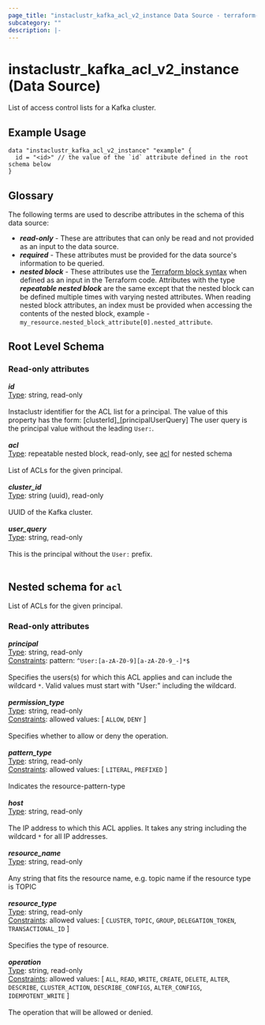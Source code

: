 ```yaml
---
page_title: "instaclustr_kafka_acl_v2_instance Data Source - terraform-provider-instaclustr"
subcategory: ""
description: |-
---
```


# instaclustr_kafka_acl_v2_instance (Data Source)
List of access control lists for a Kafka cluster.
## Example Usage
```
data "instaclustr_kafka_acl_v2_instance" "example" { 
  id = "<id>" // the value of the `id` attribute defined in the root schema below
}
```
## Glossary
The following terms are used to describe attributes in the schema of this data source:
- **_read-only_** - These are attributes that can only be read and not provided as an input to the data source.
- **_required_** - These attributes must be provided for the data source's information to be queried.
- **_nested block_** - These attributes use the [Terraform block syntax](https://www.terraform.io/language/attr-as-blocks) when defined as an input in the Terraform code. Attributes with the type **_repeatable nested block_** are the same except that the nested block can be defined multiple times with varying nested attributes. When reading nested block attributes, an index must be provided when accessing the contents of the nested block, example - `my_resource.nested_block_attribute[0].nested_attribute`.
## Root Level Schema
### Read-only attributes
*___id___*<br>
<ins>Type</ins>: string, read-only<br>
<br>Instaclustr identifier for the ACL list for a principal. The value of this property has the form: [clusterId]_[principalUserQuery]
The user query is the principal value without the leading `User:`.<br><br>
*___acl___*<br>
<ins>Type</ins>: repeatable nested block, read-only, see [acl](#nested--acl) for nested schema<br>
<br>List of ACLs for the given principal.<br><br>
*___cluster_id___*<br>
<ins>Type</ins>: string (uuid), read-only<br>
<br>UUID of the Kafka cluster.<br><br>
*___user_query___*<br>
<ins>Type</ins>: string, read-only<br>
<br>This is the principal without the `User:` prefix.<br><br>
<a id="nested--acl"></a>
## Nested schema for `acl`
List of ACLs for the given principal.<br>
### Read-only attributes
*___principal___*<br>
<ins>Type</ins>: string, read-only<br>
<ins>Constraints</ins>: pattern: `^User:[a-zA-Z0-9][a-zA-Z0-9_-]*$`<br><br>Specifies the users(s) for which this ACL applies and can include the wildcard `*`. Valid values must start with "User:" including the wildcard.<br><br>
*___permission_type___*<br>
<ins>Type</ins>: string, read-only<br>
<ins>Constraints</ins>: allowed values: [ `ALLOW`, `DENY` ]<br><br>Specifies whether to allow or deny the operation.<br><br>
*___pattern_type___*<br>
<ins>Type</ins>: string, read-only<br>
<ins>Constraints</ins>: allowed values: [ `LITERAL`, `PREFIXED` ]<br><br>Indicates the resource-pattern-type<br><br>
*___host___*<br>
<ins>Type</ins>: string, read-only<br>
<br>The IP address to which this ACL applies. It takes any string including the wildcard `*` for all IP addresses.<br><br>
*___resource_name___*<br>
<ins>Type</ins>: string, read-only<br>
<br>Any string that fits the resource name, e.g. topic name if the resource type is TOPIC<br><br>
*___resource_type___*<br>
<ins>Type</ins>: string, read-only<br>
<ins>Constraints</ins>: allowed values: [ `CLUSTER`, `TOPIC`, `GROUP`, `DELEGATION_TOKEN`, `TRANSACTIONAL_ID` ]<br><br>Specifies the type of resource.<br><br>
*___operation___*<br>
<ins>Type</ins>: string, read-only<br>
<ins>Constraints</ins>: allowed values: [ `ALL`, `READ`, `WRITE`, `CREATE`, `DELETE`, `ALTER`, `DESCRIBE`, `CLUSTER_ACTION`, `DESCRIBE_CONFIGS`, `ALTER_CONFIGS`, `IDEMPOTENT_WRITE` ]<br><br>The operation that will be allowed or denied.<br><br>
